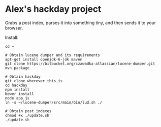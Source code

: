 # Alex's hackday project

Grabs a post index, parses it into something tiny, and then sends it to your browser.

Install:
	
	cd ~

    # Obtain lucene dumper and its requirements
    apt-get install openjdk-6-jdk maven	
    git clone https://bitbucket.org/czawadka-atlassian/lucene-dumper.git 
    mvn package

    # Obtain hackday
    git clone wherever_this_is
    cd hackday
	npm install
	bower install
    node app.js
	ln -s ~/lucene-dumper/src/main/bin/lud.sh ./
	
	# Obtain post indexes
	chmod +x ./update.sh
	./update.sh

